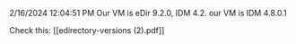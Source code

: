 2/16/2024 12:04:51 PM
Our VM is eDir 9.2.0, IDM 4.2.
our VM is IDM 4.8.0.1

Check this:
[[edirectory-versions (2).pdf]]